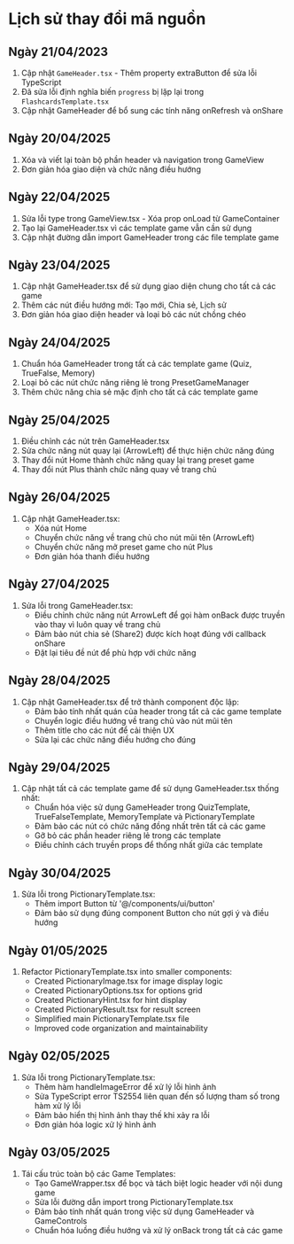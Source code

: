 
# Lịch sử thay đổi mã nguồn

## Ngày 21/04/2023
1. Cập nhật `GameHeader.tsx` - Thêm property extraButton để sửa lỗi TypeScript
2. Đã sửa lỗi định nghĩa biến `progress` bị lặp lại trong `FlashcardsTemplate.tsx`
3. Cập nhật GameHeader để bổ sung các tính năng onRefresh và onShare

## Ngày 20/04/2025
1. Xóa và viết lại toàn bộ phần header và navigation trong GameView
2. Đơn giản hóa giao diện và chức năng điều hướng

## Ngày 22/04/2025
1. Sửa lỗi type trong GameView.tsx - Xóa prop onLoad từ GameContainer
2. Tạo lại GameHeader.tsx vì các template game vẫn cần sử dụng
3. Cập nhật đường dẫn import GameHeader trong các file template game

## Ngày 23/04/2025
1. Cập nhật GameHeader.tsx để sử dụng giao diện chung cho tất cả các game
2. Thêm các nút điều hướng mới: Tạo mới, Chia sẻ, Lịch sử
3. Đơn giản hóa giao diện header và loại bỏ các nút chồng chéo

## Ngày 24/04/2025
1. Chuẩn hóa GameHeader trong tất cả các template game (Quiz, TrueFalse, Memory)
2. Loại bỏ các nút chức năng riêng lẻ trong PresetGameManager
3. Thêm chức năng chia sẻ mặc định cho tất cả các template game

## Ngày 25/04/2025
1. Điều chỉnh các nút trên GameHeader.tsx
2. Sửa chức năng nút quay lại (ArrowLeft) để thực hiện chức năng đúng
3. Thay đổi nút Home thành chức năng quay lại trang preset game
4. Thay đổi nút Plus thành chức năng quay về trang chủ

## Ngày 26/04/2025
1. Cập nhật GameHeader.tsx:
   - Xóa nút Home
   - Chuyển chức năng về trang chủ cho nút mũi tên (ArrowLeft)
   - Chuyển chức năng mở preset game cho nút Plus
   - Đơn giản hóa thanh điều hướng

## Ngày 27/04/2025
1. Sửa lỗi trong GameHeader.tsx:
   - Điều chỉnh chức năng nút ArrowLeft để gọi hàm onBack được truyền vào thay vì luôn quay về trang chủ
   - Đảm bảo nút chia sẻ (Share2) được kích hoạt đúng với callback onShare
   - Đặt lại tiêu đề nút để phù hợp với chức năng

## Ngày 28/04/2025
1. Cập nhật GameHeader.tsx để trở thành component độc lập:
   - Đảm bảo tính nhất quán của header trong tất cả các game template
   - Chuyển logic điều hướng về trang chủ vào nút mũi tên
   - Thêm title cho các nút để cải thiện UX
   - Sửa lại các chức năng điều hướng cho đúng

## Ngày 29/04/2025
1. Cập nhật tất cả các template game để sử dụng GameHeader.tsx thống nhất:
   - Chuẩn hóa việc sử dụng GameHeader trong QuizTemplate, TrueFalseTemplate, MemoryTemplate và PictionaryTemplate
   - Đảm bảo các nút có chức năng đồng nhất trên tất cả các game
   - Gỡ bỏ các phần header riêng lẻ trong các template
   - Điều chỉnh cách truyền props để thống nhất giữa các template

## Ngày 30/04/2025
1. Sửa lỗi trong PictionaryTemplate.tsx:
   - Thêm import Button từ '@/components/ui/button'
   - Đảm bảo sử dụng đúng component Button cho nút gợi ý và điều hướng

## Ngày 01/05/2025
1. Refactor PictionaryTemplate.tsx into smaller components:
   - Created PictionaryImage.tsx for image display logic
   - Created PictionaryOptions.tsx for options grid
   - Created PictionaryHint.tsx for hint display
   - Created PictionaryResult.tsx for result screen
   - Simplified main PictionaryTemplate.tsx file
   - Improved code organization and maintainability

## Ngày 02/05/2025
1. Sửa lỗi trong PictionaryTemplate.tsx:
   - Thêm hàm handleImageError để xử lý lỗi hình ảnh
   - Sửa TypeScript error TS2554 liên quan đến số lượng tham số trong hàm xử lý lỗi
   - Đảm bảo hiển thị hình ảnh thay thế khi xảy ra lỗi
   - Đơn giản hóa logic xử lý hình ảnh

## Ngày 03/05/2025
1. Tái cấu trúc toàn bộ các Game Templates:
   - Tạo GameWrapper.tsx để bọc và tách biệt logic header với nội dung game
   - Sửa lỗi đường dẫn import trong PictionaryTemplate.tsx
   - Đảm bảo tính nhất quán trong việc sử dụng GameHeader và GameControls
   - Chuẩn hóa luồng điều hướng và xử lý onBack trong tất cả các game
